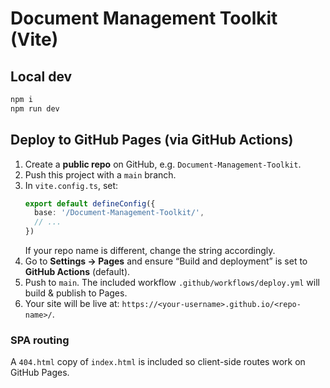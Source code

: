# Document Management Toolkit (Vite)

## Local dev
```bash
npm i
npm run dev
```

## Deploy to GitHub Pages (via GitHub Actions)
1. Create a **public repo** on GitHub, e.g. `Document-Management-Toolkit`.
2. Push this project with a `main` branch.
3. In `vite.config.ts`, set:
   ```ts
   export default defineConfig({
     base: '/Document-Management-Toolkit/',
     // ...
   })
   ```
   If your repo name is different, change the string accordingly.
4. Go to **Settings → Pages** and ensure “Build and deployment” is set to **GitHub Actions** (default).
5. Push to `main`. The included workflow `.github/workflows/deploy.yml` will build & publish to Pages.
6. Your site will be live at: `https://<your-username>.github.io/<repo-name>/`.

### SPA routing
A `404.html` copy of `index.html` is included so client-side routes work on GitHub Pages.
